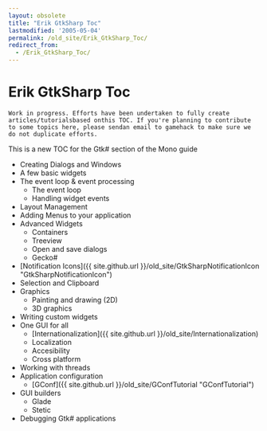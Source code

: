 ```yaml
---
layout: obsolete
title: "Erik GtkSharp Toc"
lastmodified: '2005-05-04'
permalink: /old_site/Erik_GtkSharp_Toc/
redirect_from:
  - /Erik_GtkSharp_Toc/
---
```


Erik GtkSharp Toc
=================

    Work in progress. Efforts have been undertaken to fully create articles/tutorialsbased onthis TOC. If you're planning to contribute to some topics here, please sendan email to gamehack to make sure we do not duplicate efforts.

This is a new TOC for the Gtk\# section of the Mono guide

-   Creating Dialogs and Windows
-   A few basic widgets
-   The event loop & event processing
    -   The event loop
    -   Handling widget events
-   Layout Management
-   Adding Menus to your application
-   Advanced Widgets
    -   Containers
    -   Treeview
    -   Open and save dialogs
    -   Gecko\#
-   [Notification Icons]({{ site.github.url }}/old_site/GtkSharpNotificationIcon "GtkSharpNotificationIcon")
-   Selection and Clipboard
-   Graphics
    -   Painting and drawing (2D)
    -   3D graphics
-   Writing custom widgets
-   One GUI for all
    -   [Internationalization]({{ site.github.url }}/old_site/Internationalization)
    -   Localization
    -   Accesibility
    -   Cross platform
-   Working with threads
-   Application configuration
    -   [GConf]({{ site.github.url }}/old_site/GConfTutorial "GConfTutorial")
-   GUI builders
    -   Glade
    -   Stetic
-   Debugging Gtk\# applications


